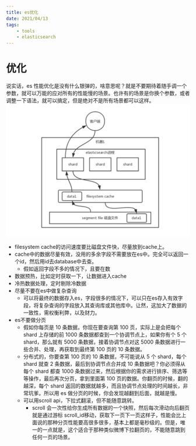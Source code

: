 ```yaml
---
title: es优化
date: 2021/04/13
tags: 
    - tools
    - elasticsearch
---
```


# 优化
说实话，es 性能优化是没有什么银弹的，啥意思呢？就是不要期待着随手调一个参数，就可以万能的应对所有的性能慢的场景。也许有的场景是你换个参数，或者调整一下语法，就可以搞定，但是绝对不是所有场景都可以这样。
![](https://raw.githubusercontent.com/snmlm/resources/master/picture/20210413_3.webp)

- filesystem cache的访问速度要比磁盘文件快，尽量放到cache上。
- cache中的数据尽量有效，没用的多余字段不需要放在es中。完全可以返回一个id，然后用id去database中去查。
    - 假如返回字段不多的情况下，且要在数
- 数据预热，比如定时获取一下，让数据进入cache
- 冷热数据处理，定时剔除冷数据
- 尽量不要在es中做复杂查询
    - 可以将最终的数据存入es，字段很多的情况下，可以只在es存入有效字段，将复杂查询的字段放入其查询库或其他库中。让然，这加大了数据的一致性，需权衡利弊，以及财力。
- es不要做分页
    - 假如你每页是 10 条数据，你现在要查询第 100 页，实际上是会把每个 shard 上存储的前 1000 条数据都查到一个协调节点上，如果你有个 5 个 shard，那么就有 5000 条数据，接着协调节点对这 5000 条数据进行一些合并、处理，再获取到最终第 100 页的 10 条数据。
    - 分布式的，你要查第 100 页的 10 条数据，不可能说从 5 个 shard，每个 shard 就查 2 条数据，最后到协调节点合并成 10 条数据吧？你必须得从每个 shard 都查 1000 条数据过来，然后根据你的需求进行排序、筛选等等操作，最后再次分页，拿到里面第 100 页的数据。你翻页的时候，翻的越深，每个 shard 返回的数据就越多，而且协调节点处理的时间越长，非常坑爹。所以用 es 做分页的时候，你会发现越翻到后面，就越是慢。
    - 可以用scroll api，下拉式翻滚，但不能随意跳转。
        - scroll 会一次性给你生成所有数据的一个快照，然后每次滑动向后翻页就是通过游标 scroll_id移动，获取下一页下一页这样子，性能会比上面说的那种分页性能要高很多很多，基本上都是毫秒级的。但是，唯一的一点就是，这个适合于那种类似微博下拉翻页的，不能随意跳到任何一页的场景。